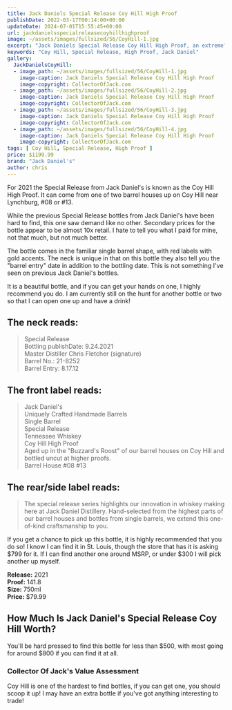 ```yaml
---
title: Jack Daniels Special Release Coy Hill High Proof
publishDate: 2022-03-17T00:14:00+00:00
updateDate: 2024-07-01T15:55:45+00:00
url: jackdanielsspecialreleasecoyhillhighproof
image: ~/assets/images/fullsized/56/CoyHill-1.jpg
excerpt: "Jack Daniels Special Release Coy Hill High Proof, an extremely high proof whiskey released in 2021"
keywords: "Coy Hill, Special Release, High Proof, Jack Daniel"
gallery:
  JackDanielsCoyHill:
  - image_path: ~/assets/images/fullsized/56/CoyHill-1.jpg
    image-caption: Jack Daniels Special Release Coy Hill High Proof
    image-copyright: CollectorOfJack.com
  - image_path: ~/assets/images/fullsized/56/CoyHill-2.jpg
    image-caption: Jack Daniels Special Release Coy Hill High Proof
    image-copyright: CollectorOfJack.com
  - image_path: ~/assets/images/fullsized/56/CoyHill-3.jpg
    image-caption: Jack Daniels Special Release Coy Hill High Proof
    image-copyright: CollectorOfJack.com
  - image_path: ~/assets/images/fullsized/56/CoyHill-4.jpg
    image-caption: Jack Daniels Special Release Coy Hill High Proof
    image-copyright: CollectorOfJack.com
tags: [ Coy Hill, Special Release, High Proof ]
price: $1199.99
brand: "Jack Daniel's"
author: chris
---
```

For 2021 the Special Release from Jack Daniel's is known as the Coy Hill High Proof. It can come from one of two barrel houses up on Coy Hill near Lynchburg, #08 or #13.

While the previous Special Release bottles from Jack Daniel's have been hard to find, this one saw demand like no other. Secondary prices for the bottle appear to be almost 10x retail. I hate to tell you what I paid for mine, not that much, but not much better.

The bottle comes in the familiar single barrel shape, with red labels with gold accents. The neck is unique in that on this bottle they also tell you the "barrel entry" date in addition to the bottling date. This is not something I've seen on previous Jack Daniel's bottles.

It is a beautiful bottle, and if you can get your hands on one, I highly recommend you do. I am currently still on the hunt for another bottle or two so that I can open one up and have a drink!

## The neck reads:
> Special Release  
> Bottling publishDate: 9.24.2021  
> Master Distiller Chris Fletcher (signature)  
> Barrel No.: 21-8252  
> Barrel Entry: 8.17.12  

## The front label reads:

> Jack Daniel's  
> Uniquely Crafted Handmade Barrels  
> Single Barrel  
> Special Release   
> Tennessee Whiskey  
> Coy Hill High Proof  
> Aged up in the "Buzzard's Roost" of our barrel houses on Coy Hill and bottled uncut at higher proofs.  
> Barrel House #08 #13  

## The rear/side label reads:

> The special release series highlights our innovation in whiskey making here at Jack Daniel Distillery. Hand-selected from the highest parts of our barrel houses and bottles from single barrels, we extend this one-of-kind craftsmanship to you.

If you get a chance to pick up this bottle, it is highly recommended that you do so! I know I can find it in St. Louis, though the store that has it is asking $799 for it. If I can find another one around MSRP, or under $300 I will pick another up myself.

**Release:** 2021  
**Proof:** 141.8  
**Size:** 750ml  
**Price:** $79.99  

## How Much Is Jack Daniel's Special Release Coy Hill  Worth?
You'll be hard pressed to find this bottle for less than $500, with most going for around $800 if you can find it at all. 

### Collector Of Jack's Value Assessment
Coy Hill is one of the hardest to find bottles, if you can get one, you should scoop it up! I may have an extra bottle if you've got anything interesting to trade!


